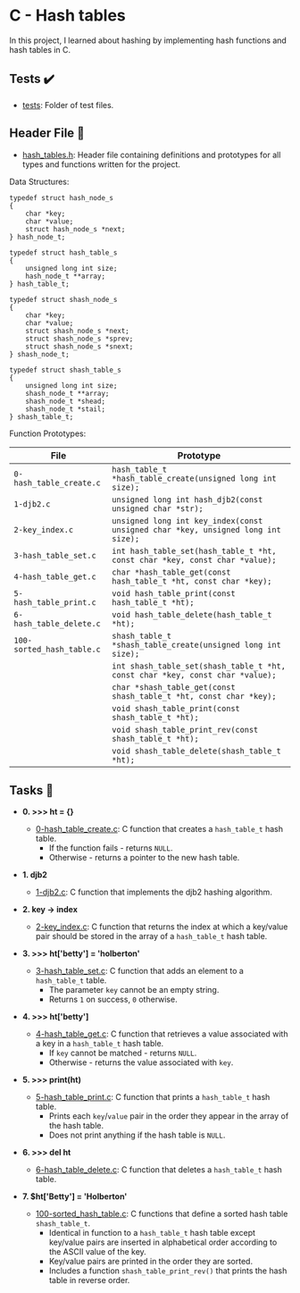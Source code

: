 # C - Hash tables

In this project, I learned about hashing by implementing hash functions and hash tables in C.

## Tests :heavy_check_mark:

* [tests](./tests): Folder of test files.

## Header File :file_folder:

* [hash_tables.h](./hash_tables.h): Header file containing definitions and prototypes for all types and functions written for the project.

Data Structures:
```
typedef struct hash_node_s
{
	char *key;
	char *value;
	struct hash_node_s *next;
} hash_node_t;

typedef struct hash_table_s
{
	unsigned long int size;
	hash_node_t **array;
} hash_table_t;

typedef struct shash_node_s
{
	char *key;
	char *value;
	struct shash_node_s *next;
	struct shash_node_s *sprev;
	struct shash_node_s *snext;
} shash_node_t;

typedef struct shash_table_s
{
	unsigned long int size;
	shash_node_t **array;
	shash_node_t *shead;
	shash_node_t *stail;
} shash_table_t;
```

Function Prototypes:

| File | Prototype |
| --- | --- |
| `0-hash_table_create.c` | `hash_table_t *hash_table_create(unsigned long int size);` |
| `1-djb2.c` | `unsigned long int hash_djb2(const unsigned char *str);` |
| `2-key_index.c` | `unsigned long int key_index(const unsigned char *key, unsigned long int size);` |
| `3-hash_table_set.c` | `int hash_table_set(hash_table_t *ht, const char *key, const char *value);` |
| `4-hash_table_get.c` | `char *hash_table_get(const hash_table_t *ht, const char *key);` |
| `5-hash_table_print.c` | `void hash_table_print(const hash_table_t *ht);` |
| `6-hash_table_delete.c` | `void hash_table_delete(hash_table_t *ht);` |
| `100-sorted_hash_table.c` | `shash_table_t *shash_table_create(unsigned long int size);` |
| | `int shash_table_set(shash_table_t *ht, const char *key, const char *value);` |
| | `char *shash_table_get(const shash_table_t *ht, const char *key);` |
| | `void shash_table_print(const shash_table_t *ht);` |
| | `void shash_table_print_rev(const shash_table_t *ht);` |
| | `void shash_table_delete(shash_table_t *ht);` |

## Tasks :page_with_curl:

* **0. >>> ht = {}**
  * [0-hash_table_create.c](./0-hash_table_create.c): C function that creates a `hash_table_t` hash table.
    * If the function fails - returns `NULL`.
    * Otherwise - returns a pointer to the new hash table.

* **1. djb2**
  * [1-djb2.c](./1-djb2.c): C function that implements the djb2 hashing algorithm.

* **2. key -> index**
  * [2-key_index.c](./2-key_index.c): C function that returns the index at which a key/value pair should be stored in the array of a `hash_table_t` hash table.

* **3. >>> ht['betty'] = 'holberton'**
  * [3-hash_table_set.c](./3-hash_table_set.c): C function that adds an element to a `hash_table_t` table.
    * The parameter `key` cannot be an empty string.
    * Returns `1` on success, `0` otherwise.

* **4. >>> ht['betty']**
  * [4-hash_table_get.c](./4-hash_table_get.c): C function that retrieves a value associated with a key in a `hash_table_t` hash table.
    * If `key` cannot be matched - returns `NULL`.
    * Otherwise - returns the value associated with `key`.

* **5. >>> print(ht)**
  * [5-hash_table_print.c](./5-hash_table_print.c): C function that prints a `hash_table_t` hash table.
    * Prints each `key`/`value` pair in the order they appear in the array of the hash table.
    * Does not print anything if the hash table is `NULL`.

* **6. >>> del ht**
  * [6-hash_table_delete.c](./6-hasb_table_delete.c): C function that deletes a `hash_table_t` hash table.

* **7. $ht['Betty'] = 'Holberton'**
  * [100-sorted_hash_table.c](./100-sorted_hash_table.c): C functions that define a sorted hash table `shash_table_t`.
    * Identical in function to a `hash_table_t` hash table except key/value pairs are inserted in alphabetical order according to the ASCII value of the key.
    * Key/value pairs are printed in the order they are sorted.
    * Includes a function `shash_table_print_rev()` that prints the hash table in reverse order.

